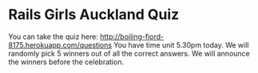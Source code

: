 Rails Girls Auckland Quiz
====

You can take the quiz here: http://boiling-fjord-8175.herokuapp.com/questions
You have time unit 5.30pm today. We will randomly pick 5 winners out of all the correct answers. We will announce the winners before the celebration.
